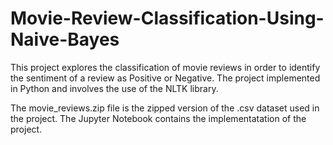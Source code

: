 # Movie-Review-Classification-Using-Naive-Bayes
This project explores the classification of movie reviews in order to identify the sentiment of a review as Positive or Negative.
The project implemented in Python and involves the use of the NLTK library.

The movie_reviews.zip file is the zipped version of the .csv dataset used in the project.
The Jupyter Notebook contains the implementatation of the project.
